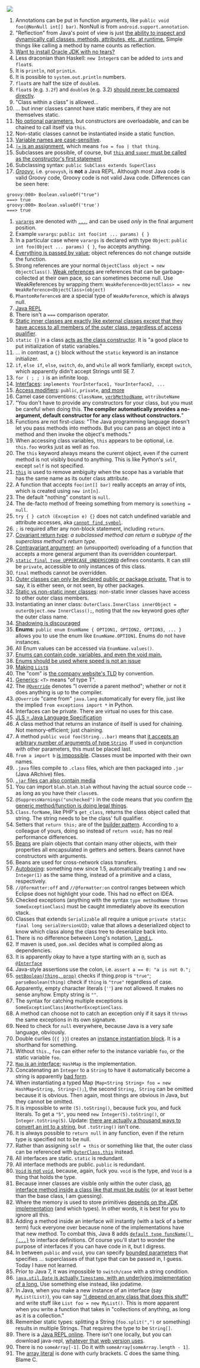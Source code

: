 ![](http://i.imgur.com/6Lf1OXl.jpg)

1. Annotations can be put in function arguments, like `public void foo(@NonNull int[] bar)`. NonNull is from `android.support.annotation`.
1. "Reflection" from Java's point of view is just [the ability to inspect and dynamically call classes, methods, attributes, etc. at runtime.](https://stackoverflow.com/a/37638/1558430) Simple things like calling a method by name counts as reflection.
1. [Want to install Oracle JDK with no tears?](http://www.webupd8.org/2012/01/install-oracle-java-jdk-7-in-ubuntu-via.html)
1. Less draconian than Haskell: `new Integer`s can be added to `int`s and `float`s.
1. It is `println`, not `printLn`.
1. It is possible to `system.out.println` numbers.
1. `float`s are half the size of `double`s.
1. `float`s (e.g. `3.2f`) and `double`s (e.g. 3.2) [should never be compared directly](http://stackoverflow.com/a/16627869/1558430).
1. "Class within a class" is allowed...
1. ... but inner classes cannot have static members, if they are not themselves static.
1. [No optional parameters](http://stackoverflow.com/a/7428077/1558430), but constructors are overloadable, and can be chained to call itself via `this`.
1. Non-static classes cannot be instantiated inside a static function.
1. [Variable names are case-sensitive](http://docs.oracle.com/javase/tutorial/java/nutsandbolts/variables.html).
1. [`|=` is an assignment](http://docs.oracle.com/javase/tutorial/java/nutsandbolts/operators.html), which means `foo = foo | that thing`.
1. Subclasses are possible, of course, but [`this` and `super` must be called as the constructor's first statement](http://stackoverflow.com/questions/1168345/why-does-this-and-super-have-to-be-the-first-statement-in-a-constructor)
1. Subclassing syntax: `public SubClass extends SuperClass`
1. [*Groovy*](http://groovy.codehaus.org/Download), i.e. `groovysh`, is **not** a Java REPL. Although most Java code is valid Groovy code, Groovy code is not valid Java code. Differences can be seen here:

```
groovy:000> Boolean.valueOf("true")
===> true
groovy:000> Boolean.valueOf('true')
===> true
```

1. [`varargs`](http://docs.oracle.com/javase/1.5.0/docs/guide/language/varargs.html) are denoted with [`...`](http://stackoverflow.com/questions/5224252/what-are-these-three-dots-in-parameter-types), and can be used *only* in the final argument position.
1. Example `varargs`: `public int foo(int ... params) { }`
1. In a particular case where `varargs` is declared with type `Object`: `public int foo(Object ... params) { }`, `foo` accepts anything.
1. [Everything is passed by value](http://docs.oracle.com/javase/tutorial/java/javaOO/arguments.html); object references do not change outside the function.
1. Strong references are your normal `ObjectClass object = new ObjectClass()`. [Weak references](https://weblogs.java.net/blog/2006/05/04/understanding-weak-references) are references that can be garbage-collected at their own pace, so can sometimes become null. Use WeakReferences by wrapping them: 
    `WeakReference<ObjectClass> = new WeakReference<ObjectClass>(object)`
1. `PhantomReference`s are a special type of `WeakReference`, which is always null.
1. [Java REPL](http://www.javarepl.com/console.html)
1. There isn't a `===` comparison operator.
1. [Static inner classes are exactly like external classes except that they have access to all members of the outer class, regardless of access qualifier](http://stackoverflow.com/a/4848071/1558430).
1. `static {}` in a class [acts as the class constructor](http://stackoverflow.com/questions/2943556/static-block-in-java). It is "a good place to put initialization of static variables."
1. ... in contrast, a `{}` block without the `static` keyword is an instance initializer.
1. `if`, `else if`, `else`, `switch`, `do`, and `while` all work familiarly, except `switch`, which apparently didn't accept Strings until SE 7.
1. `for ( ; ; )` is an infinite loop.
1. [Interfaces](http://docs.oracle.com/javase/tutorial/java/javaOO/classdecl.html): `implements YourInterface1, YourInterface2, ...`
1. [Access modifiers](http://docs.oracle.com/javase/tutorial/java/javaOO/variables.html): `public`, `private`, [and more](http://docs.oracle.com/javase/tutorial/java/javaOO/accesscontrol.html)
1. Camel case conventions: `ClassName`, [`verbMethodName`](http://docs.oracle.com/javase/tutorial/java/javaOO/methods.html), `attributeName`
1. "You don't have to provide any constructors for your class, but you must be careful when doing this. **The compiler automatically provides a no-argument, default constructor for any class without constructors.**"
1. Functions are not first-class: "The Java programming language doesn't let you pass methods into methods. But you can pass an object into a method and then invoke the object's methods."
1. When accessing class variables, `this` appears to be optional, i.e. `this.foo` works just as well as `foo`.
1. The `this` keyword always means the curernt object, even if the current method is not visibly bound to anything. This is like Python's `self`, except `self` is not specified.
1. [`this`](http://docs.oracle.com/javase/tutorial/java/javaOO/thiskey.html) is used to remove ambiguity when the scope has a variable that has the same name as its outer class attribute.
1. A function that accepts `foo(int[] bar)` really accepts an array of ints, which is created using `new int[n]`.
1. The default "nothing" constant is `null`.
1. The de-facto method of freeing something from memory is `something = null`.
1. `try { } catch (Exception e) {}` does not catch undefined variable and attribute accesses, aka [`cannot find symbol`](http://www.roseindia.net/java/java-get-example/cannot-find-symbol.shtml).
1. `;` is required after any non-block statement, including `return`.
1. [Covariant return type](http://en.wikipedia.org/wiki/Covariant_return_type): *a subclassed method can return a subtype of the superclass method's return type*.
1. [Contravariant argument](https://en.wikipedia.org/wiki/Covariance_and_contravariance_(computer_science)#Contravariant_method_argument_type): an (unsupported) overloading of a function that accepts a more general argument than its overridden counterpart.
1. [`static final type UPPERCASE_UNDERSCORED`](http://docs.oracle.com/javase/tutorial/java/javaOO/classvars.html) defines constants. It can still be `private`, accessible to only instances of this class.
1. `final` methods cannot be overridden.
1. [Outer classes can only be declared public or package private.](http://docs.oracle.com/javase/tutorial/java/javaOO/nested.html) That is to say, it is either seen, or not seen, by other packages.
1. [Static vs non-static inner classes](http://docs.oracle.com/javase/tutorial/java/javaOO/nested.html): non-static inner classes have access to other outer class members.
1. Instantiating an inner class: `OuterClass.InnerClass innerObject = outerObject.new InnerClass();`, noting that the `new` keyword goes *after* the outer class name.
1. [Shadowing is discouraged](http://stackoverflow.com/questions/1092099/what-is-variable-shadowing-used-for-in-a-java-class)
1. **Enums**: `public enum EnumName { OPTION1, OPTION2, OPTION3, ... }` allows you to use the enum like `EnumName.OPTION1`. Enums do not have instances.
1. All Enum values can be accessed via `EnumName.values()`.
1. [Enums can contain code, variables, and even the void main.](http://docs.oracle.com/javase/tutorial/java/javaOO/enum.html)
1. [Enums should be used where speed is not an issue](http://trevore.com/post/should-I-use-enums-in-Android)
1. [Making `List`s](http://stackoverflow.com/a/858590/1558430)
1. The "com" is [the company website's TLD](http://stackoverflow.com/questions/2125293/java-packages-com-and-org) by convention.
1. [Generics](https://en.wikipedia.org/wiki/Generics_in_Java): `<T>` means "of type T".
1. The [`@Override`](http://stackoverflow.com/a/94447/1558430) denotes "I override a parent method"; whether or not it does anything is up to the compiler.
1. `@Override` "came from" `java.lang` automatically for every file, just like the implied `from exceptions import *` in Python.
1. Interfaces can be private. There are virtual no uses for this case.
1. [JLS = Java Language Specification](http://docs.oracle.com/javase/specs/)
1. A class method that returns an instance of itself is used for chaining. Not memory-efficient; just chaining.
1. A method `public void foo(String...bar)` means that [it accepts an arbitrary number of arguments of type `String`](http://stackoverflow.com/a/3158767/1558430). If used in conjunction with other parameters, this must be placed last.
1. `from a import b` [is impossible](http://stackoverflow.com/q/2447880/1558430). Classes must be imported with their own names.
1. `.java` files compile to `.class` files, which are then packaged into `.jar` (Java ARchive) files.
1. [`.jar` files can also contain media](http://en.wikipedia.org/wiki/JAR_\(file_format\))
1. You can import `blah.blah.blah` without having the actual source code -- as long as you have their `class`es.
1. `@SuppressWarnings("unchecked")` in the code means that you confirm [the generic method/function is doing legal things](http://stackoverflow.com/a/1129812/1558430).
1. `Class.forName`, like PHP's `get_class`, returns the class object called that string. The string needs to be the class' full qualifier.
1. Setters that `return this;` are of the [builder pattern](http://en.wikipedia.org/wiki/Builder_pattern). According to a colleague of yours, doing so instead of `return void;` has no real performance differences.
1. [Beans](http://en.wikipedia.org/wiki/JavaBean) are plain objects that contain many other objects, with their properties all encapsulated in getters and setters. Beans cannot have constructors with arguments.
1. Beans are used for cross-network class transfers.
1. [Autoboxing](http://docs.oracle.com/javase/tutorial/java/data/autoboxing.html): something new since 1.5, automatically treating `1` and `new Integer(1)` as the same thing, instead of a primitive and a class, respectively.
1. `//@formatter:off` and `//@formatter:on` control ranges between which Eclipse does not highlight your code. This had no effect on IDEA.
1. Checked exceptions (anything with the syntax `type methodName throws SomeExceptionClass`) must be caught immediately above its execution stack.
1. Classes that extends `Serializable` all require a unique `private static final long serialVersionUID;` value that allows a deserialized object to know which class along the class tree to deserialize back into.
1. There is no difference between Long's notation, [`l` and `L`](http://stackoverflow.com/a/770017/1558430).
1. If maven is used, `pom.xml` decides what is compiled along as dependencies.
1. It is apparently okay to have a type starting with an `@`, such as [`@Interface`](http://stackoverflow.com/questions/918393)
1. Java-style assertions use the colon, i.e. `assert a == 0: "a is not 0.";`
1. [`getBoolean(thing, prop)`](http://with-example.blogspot.ca/2013/07/booleangetboolean-vs-booleanparseboolean.html) checks if thing.prop is `"true"`; `parseBoolean(thing)` check if `thing` is `"true"` regardless of case.
1. Apparently, empty character literals (`''`) are not allowed. It makes no sense anyhow. Empty string is `""`.
1. The syntax for catching multiple exceptions is `SomeExceptionClass|AnotherExceptionClass`.
1. A method can choose not to catch an exception only if it says it `throws` the same exceptions in its own signature.
1. Need to check for `null` everywhere,
 because Java is a very safe language, obviously.
1. Double curlies (`{{ }}`) creates an [instance instantiation block](http://stackoverflow.com/a/5197741). It is a shorthand for something.
1. Without `this.`, `foo` can either refer to the instance variable `foo`, or the static variable `foo`.
1. [`Map` is an interface](http://stackoverflow.com/a/1348246); `HashMap` is the implementation.
1. Concatenating an `Integer` to a `String` to have it automatically become a string is apparently [bad form](http://stackoverflow.com/a/18648773).
1. When instantiating a typed Map (`Map<String String> foo = new HashMap<String, String>();`), the second `String, String` can be omitted because it is obvious. Then again, most things are obvious in Java, but they cannot be omitted.
1. It is impossible to write `(5).toString()`, because fuck you, and fuck literals. To get a `"5"`, you need `new Integer(5).toString()`, or `Integer.toString(5)`. Update: [there are actually a thousand ways to convert an int to a string](http://javadevnotes.com/java-integer-to-string-examples), but `.toString()` isn't one.
1. It is always possible to `return null` in any function, even if the return type is specified not to be null.
1. Rather than assigning `self = this` or something like that, the outer class can be referenced with [`OuterClass.this`](http://stackoverflow.com/questions/2808501/calling-outer-class-function-from-inner-class) instead.
1. All interfaces are static. `static` is redundant.
1. All interface methods are public. `public` is redundant.
1. [`Void` is not `void`](http://stackoverflow.com/a/10839064), because, again, fuck you. `void` is the type, and `Void` is a thing that holds the type.
1. Because inner classes are visible only within the outer class, [an interface method inside a class like that must be public](http://stackoverflow.com/questions/11639741/java-attempting-to-assign-weaker-access-privilege-error) (or at least better than the base class, I am guessing).
1. Where the memory is used to store primitives [depends on the JDK implementation](http://stackoverflow.com/questions/31608220/where-are-string-objects-when-created-using-tostring-methods-stored-in-memory-in) (and which types). In other words, it is best for you to ignore all this.
1. Adding a method inside an interface will instantly (with a lack of a better term) fuck everyone over because none of the implementations have that new method. To combat this, Java 8 adds [`default type funcName() {...}`](https://docs.oracle.com/javase/tutorial/java/IandI/defaultmethods.html) to interface definitions. Of course you'll start to wonder the purpose of interfaces if you can have code in it, but I digress.
1. In between `public` and `void`, you can specify [bounded parameters](https://docs.oracle.com/javase/tutorial/java/generics/bounded.html) that specifies ... superclasses of that type that can be passed in, I guess. Today I have not learned.
1. Prior to Java 7, it was impossible to `switch/case` with a string condition.
1. [`java.util.Date` is actually `Timestamp`, with an underlying implementation of a long.](https://news.ycombinator.com/item?id=14179783) Use something else instead, like jodatime.
1. In Java, when you make a new instance of an interface (say `MyList(List)`), you can say ["I depend on any class that does this stuff"](https://stackoverflow.com/questions/1992384/program-to-an-interface-what-does-it-mean) and write stuff like `List foo = new MyList()`. This is more apparent when you write a function that takes in "collections of anything, as long as it is a collection."
1. Remember static types: splitting a String (`foo.split(",")` or something) results in multiple Strings. That requires the type to be `String[]`.
1. There is a [Java REPL online](http://www.javarepl.com/term.html). There isn't one locally, but you can download java-repl, [whatever that web version uses](https://github.com/albertlatacz/java-repl).
1. There is no `someArray[-1]`. Do it with `someArray[someArray.length - 1]`.
1. The [array literal](https://stackoverflow.com/questions/1200621/how-do-i-declare-and-initialize-an-array-in-java) is done with curly brackets. C does the same thing. Blame C.